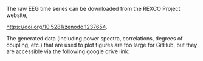 The raw EEG time series can be downloaded from the REXCO Project website, 

https://doi.org/10.5281/zenodo.1237654. 

The generated data (including power spectra, correlations, degrees of coupling, etc.) that are used to plot figures are too large for GitHub, but they are accessible via the following google drive link: 

